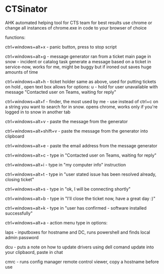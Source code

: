 # CTSinator
AHK automated helping tool for CTS team for best results use chrome or change all instances of chrome.exe in code to your browser of choice

functions:

ctrl+windows+alt+x - panic button, press to stop script

ctrl+windows+alt+g - message generator ran from a ticket main page in snow - incident or catalog task generate a message based on a ticket in service-now, works for me, might be buggy but if ironed out saves huge amounts of time

ctrl+windows+alt+h - ticket holder same as above, used for putting tickets on hold , open text box allows for options:
u - hold for user unavailable with message "Contacted user on Teams, waiting for reply"

ctrl+windows+alt+f - finder, the most used by me - use instead of ctrl+c on a string you want to search for in snow. opens chrome, works only if you're logged in to snow in another tab

ctrl+windows+alt+v - paste the message from the generator

ctrl+windows+alt+shift+v - paste the message from the generator into clipboard

ctrl+windows+alt+e - paste the email address from the message generator

ctrl+windows+alt+c - type in "Contacted user on Teams, waiting for reply"

ctrl+windows+alt+i - type in "my computer info" instruction

ctrl+windows+alt+t - type in "user stated issue has been resolved already, closing ticket"

ctrl+windows+alt+s - type in "ok, I will be connecting shortly"

ctrl+windows+alt+b - type in "I'll close the ticket now, have a great day :)"

ctrl+windows+alt+k - type in "user has confirmed - software installed successfully"

ctrl+windows+alt+a - action menu type in options:

laps - inputboxes for hostname and DC, runs powershell and finds local admin password

dcu - puts a note on how to update drivers using dell comand update into your clipbaord, paste in chat

cmrc - runs config manager remote control viewer, copy a hostname before use

